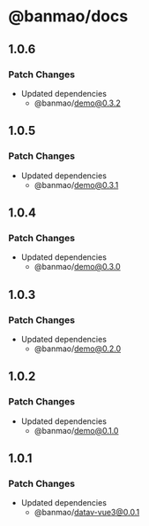 # @banmao/docs

## 1.0.6

### Patch Changes

- Updated dependencies
  - @banmao/demo@0.3.2

## 1.0.5

### Patch Changes

- Updated dependencies
  - @banmao/demo@0.3.1

## 1.0.4

### Patch Changes

- Updated dependencies
  - @banmao/demo@0.3.0

## 1.0.3

### Patch Changes

- Updated dependencies
  - @banmao/demo@0.2.0

## 1.0.2

### Patch Changes

- Updated dependencies
  - @banmao/demo@0.1.0

## 1.0.1

### Patch Changes

- Updated dependencies
  - @banmao/datav-vue3@0.0.1
